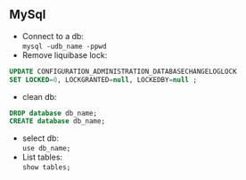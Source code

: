 ## MySql

-   Connect to a db:  
    `mysql -udb_name -ppwd`
-   Remove liquibase lock:

```sql
UPDATE CONFIGURATION_ADMINISTRATION_DATABASECHANGELOGLOCK
SET LOCKED=0, LOCKGRANTED=null, LOCKEDBY=null ;
```

-   clean db:

```sql
DROP database db_name;
CREATE database db_name;
```

-   select db:  
    `use db_name;`
-   List tables:  
    `show tables;`

